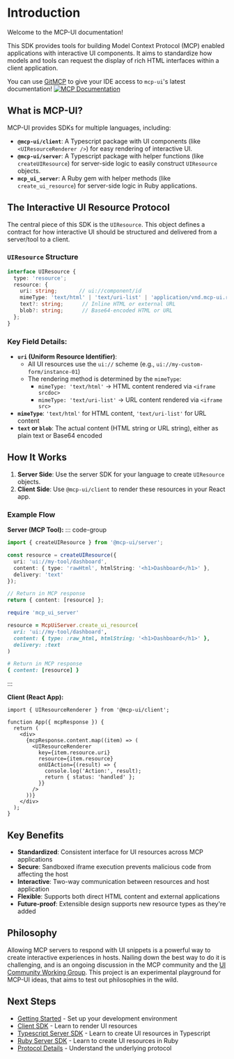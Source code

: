 # Introduction

Welcome to the MCP-UI documentation!

This SDK provides tools for building Model Context Protocol (MCP) enabled applications with interactive UI components. It aims to standardize how models and tools can request the display of rich HTML interfaces within a client application.

You can use [GitMCP](https://gitmcp.io/idosal/mcp-ui) to give your IDE access to `mcp-ui`'s latest documentation! 
<a href="https://gitmcp.io/idosal/mcp-ui"><img src="https://img.shields.io/endpoint?url=https://gitmcp.io/badge/idosal/mcp-ui" alt="MCP Documentation"></a>

## What is MCP-UI?

MCP-UI provides SDKs for multiple languages, including:

- **`@mcp-ui/client`**: A Typescript package with UI components (like `<UIResourceRenderer />`) for easy rendering of interactive UI.
- **`@mcp-ui/server`**: A Typescript package with helper functions (like `createUIResource`) for server-side logic to easily construct `UIResource` objects.
- **`mcp_ui_server`**: A Ruby gem with helper methods (like `create_ui_resource`) for server-side logic in Ruby applications.

## The Interactive UI Resource Protocol

The central piece of this SDK is the `UIResource`. This object defines a contract for how interactive UI should be structured and delivered from a server/tool to a client.

### `UIResource` Structure

```typescript
interface UIResource {
  type: 'resource';
  resource: {
    uri: string;       // ui://component/id
    mimeType: 'text/html' | 'text/uri-list' | 'application/vnd.mcp-ui.remote-dom'; // text/html for HTML content, text/uri-list for URL content, application/vnd.mcp-ui.remote-dom for remote-dom content (Javascript)
    text?: string;      // Inline HTML or external URL
    blob?: string;      // Base64-encoded HTML or URL
  };
}
```

### Key Field Details:

- **`uri` (Uniform Resource Identifier)**:
  - All UI resources use the `ui://` scheme (e.g., `ui://my-custom-form/instance-01`)
  - The rendering method is determined by the `mimeType`:
    - `mimeType: 'text/html'` → HTML content rendered via `<iframe srcdoc>`
    - `mimeType: 'text/uri-list'` → URL content rendered via `<iframe src>`
- **`mimeType`**: `'text/html'` for HTML content, `'text/uri-list'` for URL content
- **`text` or `blob`**: The actual content (HTML string or URL string), either as plain text or Base64 encoded

## How It Works

1. **Server Side**: Use the server SDK for your language to create `UIResource` objects.
2. **Client Side**: Use `@mcp-ui/client` to render these resources in your React app.

### Example Flow

**Server (MCP Tool):**
::: code-group

```typescript [TypeScript]
import { createUIResource } from '@mcp-ui/server';

const resource = createUIResource({
  uri: 'ui://my-tool/dashboard',
  content: { type: 'rawHtml', htmlString: '<h1>Dashboard</h1>' },
  delivery: 'text'
});

// Return in MCP response
return { content: [resource] };
```

```ruby [Ruby]
require 'mcp_ui_server'

resource = McpUiServer.create_ui_resource(
  uri: 'ui://my-tool/dashboard',
  content: { type: :raw_html, htmlString: '<h1>Dashboard</h1>' },
  delivery: :text
)

# Return in MCP response
{ content: [resource] }
```

:::

**Client (React App):**
```tsx
import { UIResourceRenderer } from '@mcp-ui/client';

function App({ mcpResponse }) {
  return (
    <div>
      {mcpResponse.content.map((item) => (
        <UIResourceRenderer
          key={item.resource.uri}
          resource={item.resource}
          onUIAction={(result) => {
            console.log('Action:', result);
            return { status: 'handled' };
          }}
        />
      ))}
    </div>
  );
}
```

## Key Benefits

- **Standardized**: Consistent interface for UI resources across MCP applications
- **Secure**: Sandboxed iframe execution prevents malicious code from affecting the host
- **Interactive**: Two-way communication between resources and host application
- **Flexible**: Supports both direct HTML content and external applications
- **Future-proof**: Extensible design supports new resource types as they're added

## Philosophy

Allowing MCP servers to respond with UI snippets is a powerful way to create interactive experiences in hosts. Nailing down the best way to do it is challenging, and is an ongoing discussion in the MCP community and the [UI Community Working Group](https://github.com/modelcontextprotocol-community/working-groups/issues/35).
This project is an experimental playground for MCP-UI ideas, that aims to test out philosophies in the wild.

## Next Steps

- [Getting Started](./getting-started.md) - Set up your development environment
- [Client SDK](./client/overview.md) - Learn to render UI resources
- [Typescript Server SDK](./server/typescript/overview.md) - Learn to create UI resources in Typescript
- [Ruby Server SDK](./server/ruby/overview.md) - Learn to create UI resources in Ruby
- [Protocol Details](./protocol-details.md) - Understand the underlying protocol
